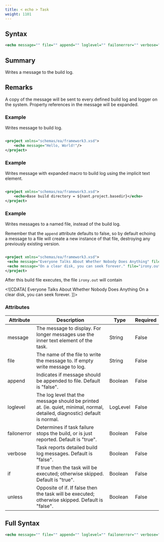 ```yaml
---
title: < echo > Task
weight: 1101
---
```

## Syntax
```xml
<echo message="" file="" append="" loglevel="" failonerror="" verbose="" if="" unless="" />
```
## Summary ##
Writes a message to the build log.

## Remarks ##
A copy of the message will be sent to every defined
build log and logger on the system.  Property references in the message will be expanded.



### Example ###
Writes message to build log.


```xml

<project xmlns="schemas/ea/framework3.xsd">
    <echo message="Hello, World!"/>
</project>

```


### Example ###
Writes message with expanded macro to build log using the implicit text element.


```xml

<project xmlns="schemas/ea/framework3.xsd">
    <echo>Base build directory = ${nant.project.basedir}</echo>
</project>

```


### Example ###
Writes messages to a named file, instead of the build log.

Remember that the  `append`  attribute defaults to false,
so by default echoing a message to a file will create a new instance of
that file, destroying any previously existing version.


```xml

<project xmlns="schemas/ea/framework3.xsd">
 <echo message="Everyone Talks About Whether Nobody Does Anything" file="irony.out" />
 <echo message="On a clear disk, you can seek forever." file="irony.out" append="true" />
</project>

```
After this build file executes, the file  `irony.out` will
contain

&lt;![CDATA[
Everyone Talks About Whether Nobody Does Anything
On a clear disk, you can seek forever.
]]&gt;


### Attributes
| Attribute | Description | Type | Required |
| --------- | ----------- | ---- | -------- |
| message | The message to display.  For longer messages use the inner text element of the task. | String | False |
| file | The name of the file to write the message to.  If empty write message to log. | String | False |
| append | Indicates if message should be appended to file.  Default is &quot;false&quot;. | Boolean | False |
| loglevel | The log level that the message should be printed at. (ie. quiet, minimal, normal, detailed, diagnostic) default is normal. | LogLevel | False |
| failonerror | Determines if task failure stops the build, or is just reported. Default is &quot;true&quot;. | Boolean | False |
| verbose | Task reports detailed build log messages.  Default is &quot;false&quot;. | Boolean | False |
| if | If true then the task will be executed; otherwise skipped. Default is &quot;true&quot;. | Boolean | False |
| unless | Opposite of if.  If false then the task will be executed; otherwise skipped. Default is &quot;false&quot;. | Boolean | False |

## Full Syntax
```xml
<echo message="" file="" append="" loglevel="" failonerror="" verbose="" if="" unless="" />
```
